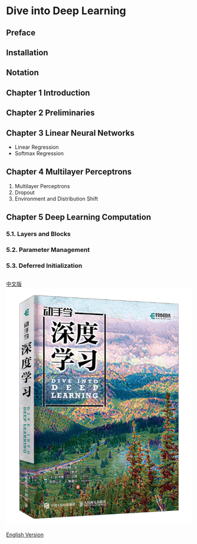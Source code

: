 # Dive into Deep Learning

## Preface
## Installation
## Notation

## Chapter 1 Introduction

## Chapter 2 Preliminaries

## Chapter 3 Linear Neural Networks
- Linear Regression
- Softmax Regression

## Chapter 4 Multilayer Perceptrons
1. Multilayer Perceptrons
2. Dropout
3. Environment and Distribution Shift


## Chapter 5 Deep Learning Computation
### 5.1. Layers and Blocks
### 5.2. Parameter Management
### 5.3. Deferred Initialization

## 

[中文版](https://zh.d2l.ai/)
![](https://github.com/yimincn/D2L_pytorch/blob/cbf5347ac558c1942597438d30888c72823e2ad3/pic/Chinese%20version%20front.png)

[English Version](https://d2l.ai/)
![]()

